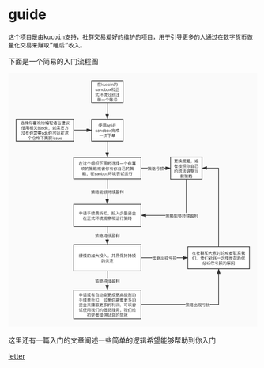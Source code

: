 # guide
    这个项目是由kucoin支持，社群交易爱好的维护的项目，用于引导更多的人通过在数字货币做量化交易来赚取”睡后“收入。
下面是一个简易的入门流程图

![](user.jpg)

这里还有一篇入门的文章阐述一些简单的逻辑希望能够帮助到你入门

[letter](letter.md)


